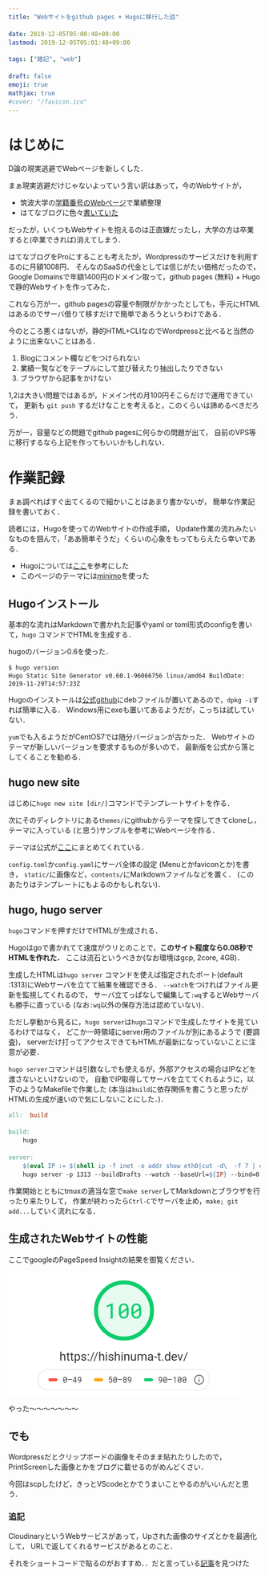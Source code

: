 ```yaml
---
title: "Webサイトをgithub pages + Hugoに移行した話"

date: 2019-12-05T05:00:48+09:00
lastmod: 2019-12-05T05:01:48+09:00

tags: ["雑記", "web"]

draft: false
emoji: true
mathjax: true
#cover: "/favicon.ico"
---
```


# はじめに
D論の現実逃避でWebページを新しくした．

まぁ現実逃避だけじゃないよっていう言い訳はあって，今のWebサイトが，
* 筑波大学の[学籍番号のWebページ][slis]で業績整理
* はてなブログに色々[書いていた][hatena]

だったが，いくつもWebサイトを抱えるのは正直嫌だったし，大学の方は卒業すると(卒業できれば)消えてしまう．

はてなブログをProにすることも考えたが，Wordpressのサービスだけを利用するのに月額1008円．
そんなのSaaSの代金としては信じがたい価格だったので，
Google Domainsで年額1400円のドメイン取って，github pages (無料) + Hugoで静的Webサイトを作ってみた．

これなら万が一，github pagesの容量や制限がかかったとしても，手元にHTMLはあるのでサーバ借りて移すだけで簡単であろうというわけである．

今のところ悪くはないが，静的HTML+CLIなのでWordpressと比べると当然のように出来ないことはある．
1. Blogにコメント欄などをつけられない
2. 業績一覧などをテーブルにして並び替えたり抽出したりできない
3. ブラウザから記事をかけない

1,2は大きい問題ではあるが，ドメイン代の月100円そこらだけで運用できていて，
更新も `git push` するだけなことを考えると，このくらいは諦めるべきだろう．

万が一，容量などの問題でgithub pagesに何らかの問題が出て，
自前のVPS等に移行するなら上記を作ってもいいかもしれない．

# 作業記録
まぁ調べればすぐ出てくるので細かいことはあまり書かないが，
簡単な作業記録を書いておく．

読者には，Hugoを使ってのWebサイトの作成手順，
Update作業の流れみたいなものを掴んで，「ああ簡単そうだ」くらいの心象をもってもらえたら幸いである．

* Hugoについては[ここ][1]を参考にした
* このページのテーマには[minimo][2]を使った

## Hugoインストール
基本的な流れはMarkdownで書かれた記事やyaml or toml形式のconfigを書いて，`hugo` コマンドでHTMLを生成する．

hugoのバージョン0.6を使った．
```shell
$ hugo version
Hugo Static Site Generator v0.60.1-96066756 linux/amd64 BuildDate: 2019-11-29T14:57:23Z
```
Hugoのインストールは[公式github][hugo]にdebファイルが置いてあるので，`dpkg -i`すれば簡単に入る．
Windows用にexeも置いてあるようだが，こっちは試していない．

`yum`でも入るようだがCentOS7では随分バージョンが古かった．
Webサイトのテーマが新しいバージョンを要求するものが多いので，
最新版を公式から落としてくることを勧める．

## hugo new site
はじめに`hugo new site [dir/]`コマンドでテンプレートサイトを作る．

次にそのディレクトリにある`themes/`にgithubからテーマを探してきてcloneし，
テーマに入っている (と思う)サンプルを参考にWebページを作る．

テーマは公式が[ここ][theme]にまとめてくれている．

`config.toml`か`config.yaml`にサーバ全体の設定 (Menuとかfaviconとか)を書き，
`static/`に画像など，`contents/`にMarkdownファイルなどを置く．
(このあたりはテンプレートにもよるのかもしれない)．

## hugo, hugo server 
`hugo`コマンドを押すだけでHTMLが生成される．

Hugoはgoで書かれてて速度がウリとのことで，**このサイト程度なら0.08秒でHTMLを作れた．**
ここは流石というべきか(なお環境はgcp, 2core, 4GB)．

生成したHTMLは`hugo server` コマンドを使えば指定されたポート(default :1313)にWebサーバを立てて結果を確認できる．
`--watch`をつければファイル更新を監視してくれるので，
サーバ立てっぱなしで編集して`:wq`するとWebサーバも勝手に直っている
(なお`:wq`以外の保存方法は認めていない)．

ただし挙動から見るに，`hugo server`は`hugo`コマンドで生成したサイトを見ているわけではなく，
どこか一時領域にserver用のファイルが別にあるようで (要調査)，
serverだけ打ってアクセスできてもHTMLが最新になっていないことに注意が必要．

`hugo server`コマンドは引数なしでも使えるが，外部アクセスの場合はIPなどを渡さないといけないので，
自動でIP取得してサーバを立ててくれるように，以下のようなMakefileで作業した
(本当は`build`に依存関係を書こうと思ったがHTMLの生成が速いので気にしないことにした．)．

```makefile
all:  build

build:
	hugo

server:  
	$(eval IP := $(shell ip -f inet -o addr show eth0|cut -d\  -f 7 | cut -d/ -f 1))
	hugo server -p 1313 --buildDrafts --watch --baseUrl=${IP} --bind=0.0.0.0
```

作業開始とともにtmuxの適当な窓で`make server`してMarkdownとブラウザを行ったり来たりして，
作業が終わったら`Ctrl-C`でサーバを止め，`make; git add...`していく流れになる．

## 生成されたWebサイトの性能
ここでgoogleのPageSpeed Insightの結果を御覧ください．

![speed](/images/website_speed.png)

やった～～～～～～～

## でも
Wordpressだとクリップボードの画像をそのまま貼れたりしたので，
PrintScreenした画像とかをブログに載せるのがめんどくさい．

今回はscpしたけど，きっとVScodeとかでうまいことやるのがいいんだと思う．

### 追記
CloudinaryというWebサービスがあって，Upされた画像のサイズとかを最適化して，
URLで返してくれるサービスがあるとのこと．

それをショートコードで貼るのがおすすめ．．だと言っている[記事][cloud]を見つけた

[hatena]:http://numa0323.hatenablog.jp/
[slis]:http://www.slis.tsukuba.ac.jp/~s1530534/index.html
[hugo]:https://github.com/gohugoio/hugo/releases
[theme]:https://themes.gohugo.io/
[1]:https://blog.pepese.com/entry/hugo-basics/
[2]:https://themes.gohugo.io/minimo/
[cloud]:https://noi-labo.com/hugo-shortcode-for-optimized-images-cloudinary/
